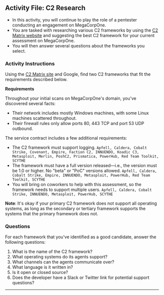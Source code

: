 ## Activity File: C2 Research

- In this activity, you will continue to play the role of a pentester conducting an engagement on MegaCorpOne.
- You are tasked with researching various C2 frameworks by using the [C2 Matrix website](https://www.thec2matrix.com/matrix) and suggesting the best C2 framework for your current assessment on MegaCorpOne.
- You will then answer several questions about the frameworks you select.

### Activity Instructions

Using the [C2 Matrix site](https://www.thec2matrix.com/matrix) and Google, find two C2 frameworks that fit the requirements described below.

**Requirements**

Throughout your initial scans on MegaCorpOne's domain, you've discovered several facts:
- Their network includes mostly Windows machines, with some Linux machines scattered throughout.
- Their firewall rules only allow ports 80, 443 TCP and port 53 UDP outbound. 

The service contract includes a few additional requirements:
- The C2 framework must support logging.
`Apfell, Caldera, Cobalt Strike, Covenant, Empire, Faction C2, INNUENDO, Koadic C3, Metasploit, Merlin, PoshC2, Prismatica, PowerHub, Red Team Toolkit, SCYTHE`
- The framework must have a full version released&mdash;i.e., the version must be 1.0 or higher. No "beta" or "PoC" versions allowed.
`Apfell, Caldera, Cobalt Strike, Empire, INNUENDO, Metasploit, PowerHub, Red Team Toolkit, SCYTHE`
- You will bring on coworkers to help with this assessment, so the framework needs to support multiple users. 
`Apfell, Caldera, Cobalt Strike, INNUENDO, Metasploit, PowerHub, SCYTHE`

**Note**: It's okay if your primary C2 framework does not support all operating systems, as long as the secondary or tertiary framework supports the systems that the primary framework does not.

### Questions

For each framework that you've identified as a good candidate, answer the following questions:

1. What is the name of the C2 framework?
2. What operating systems do its agents support?
3. What channels can the agents communicate over?
4. What language is it written in?
5. Is it open or closed source?
6. Does the developer have a Slack or Twitter link for potential support questions?

---

